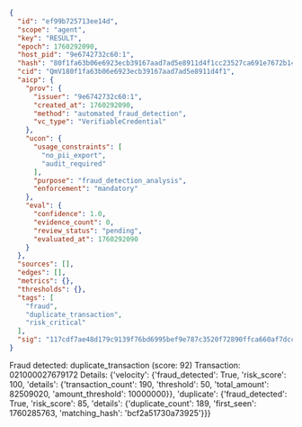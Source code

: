 ```json
{
  "id": "ef99b725713ee14d",
  "scope": "agent",
  "key": "RESULT",
  "epoch": 1760292090,
  "host_pid": "9e6742732c60:1",
  "hash": "80f1fa63b06e6923ecb39167aad7ad5e8911d4f1cc23527ca691e7672b1456c8",
  "cid": "QmV180f1fa63b06e6923ecb39167aad7ad5e8911d4f1",
  "aicp": {
    "prov": {
      "issuer": "9e6742732c60:1",
      "created_at": 1760292090,
      "method": "automated_fraud_detection",
      "vc_type": "VerifiableCredential"
    },
    "ucon": {
      "usage_constraints": [
        "no_pii_export",
        "audit_required"
      ],
      "purpose": "fraud_detection_analysis",
      "enforcement": "mandatory"
    },
    "eval": {
      "confidence": 1.0,
      "evidence_count": 0,
      "review_status": "pending",
      "evaluated_at": 1760292090
    }
  },
  "sources": [],
  "edges": [],
  "metrics": {},
  "thresholds": {},
  "tags": [
    "fraud",
    "duplicate_transaction",
    "risk_critical"
  ],
  "sig": "117cdf7ae48d179c9139f76bd6995bef9e787c3520f72890ffca660af7dcc849"
}
```

Fraud detected: duplicate_transaction (score: 92)
Transaction: 021000027679172
Details: {'velocity': {'fraud_detected': True, 'risk_score': 100, 'details': {'transaction_count': 190, 'threshold': 50, 'total_amount': 82509020, 'amount_threshold': 10000000}}, 'duplicate': {'fraud_detected': True, 'risk_score': 85, 'details': {'duplicate_count': 189, 'first_seen': 1760285763, 'matching_hash': 'bcf2a51730a73925'}}}